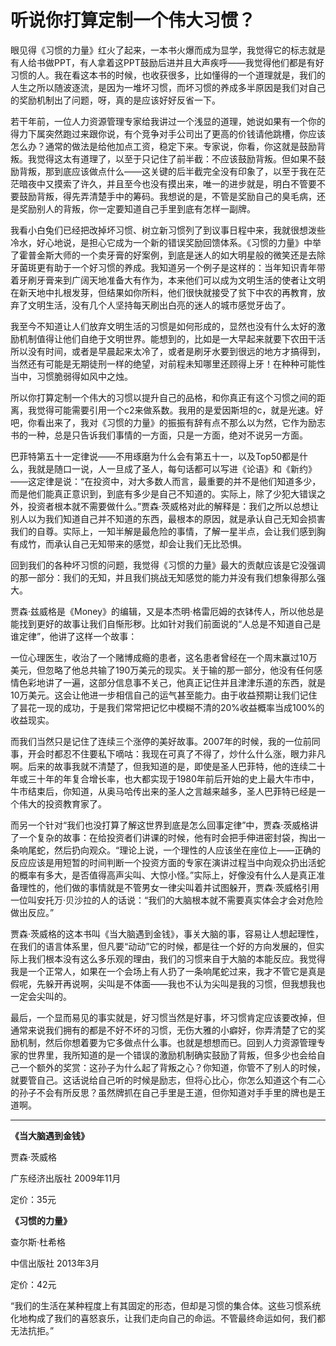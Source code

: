 # 听说你打算定制一个伟大习惯？ #

眼见得《习惯的力量》红火了起来，一本书火爆而成为显学，我觉得它的标志就是有人给书做PPT，有人拿着这PPT鼓励后进并且大声疾呼——我觉得他们都是有好习惯的人。我在看这本书的时候，也收获很多，比如懂得的一个道理就是，我们的人生之所以随波逐流，是因为一堆坏习惯，而坏习惯的养成多半原因是我们对自己的奖励机制出了问题，呀，真的是应该好好反省一下。

若干年前，一位人力资源管理专家给我讲过一个浅显的道理，她说如果有一个你的得力下属突然跑过来跟你说，有个竞争对手公司出了更高的价钱请他跳槽，你应该怎么办？通常的做法是给他加点工资，稳定下来。专家说，你看，你这就是鼓励背叛。我觉得这太有道理了，以至于只记住了前半截：不应该鼓励背叛。但如果不鼓励背叛，那到底应该做点什么——这关键的后半截完全没有印象了，以至于我在茫茫暗夜中又摸索了许久，并且至今也没有摸出来，唯一的进步就是，明白不管要不要鼓励背叛，得先弄清楚手中的筹码。我想说的是，不管是奖励自己的臭毛病，还是奖励别人的背叛，你一定要知道自己手里到底有怎样一副牌。

我看小白兔们已经把改掉坏习惯、树立新习惯列了到议事日程中来，我就很想泼些冷水，好心地说，是担心它成为一个新的错误奖励回馈体系。《习惯的力量》中举了霍普金斯大师的一个卖牙膏的好案例，到底是迷人的如大明星般的微笑还是去除牙菌斑更有助于一个好习惯的养成。我知道另一个例子是这样的：当年知识青年带着牙刷牙膏来到广阔天地准备大有作为，本来他们可以成为文明生活的使者让文明在新天地中扎根发芽，但结果如你所料，他们很快就接受了贫下中农的再教育，放弃了文明生活，没有几个人坚持每天刷出白亮的迷人的城市感觉牙齿了。

我至今不知道让人们放弃文明生活的习惯是如何形成的，显然也没有什么太好的激励机制值得让他们自绝于文明世界。能想到的，比如是一大早起来就要下农田干活所以没有时间，或者是早晨起来太冷了，或者是刷牙水要到很远的地方才搞得到，当然还有可能是无期徒刑一样的绝望，对前程未知哪里还顾得上牙！在种种可能性当中，习惯脆弱得如风中之烛。

所以你打算定制一个伟大的习惯以提升自己的品格，和你真正有这个习惯之间的距离，我觉得可能需要引用一个c2来做系数。我用的是爱因斯坦的c，就是光速。好吧，你看出来了，我对《习惯的力量》的振振有辞有点不那么以为然，它作为励志书的一种，总是只告诉我们事情的一方面，只是一方面，绝对不说另一方面。

巴菲特第五十一定律说——不用琢磨为什么会有第五十一，以及Top50都是什么，我就是随口一说，人一旦成了圣人，每句话都可以写进《论语》和《新约》——这定律是说：“在投资中，对大多数人而言，最重要的并不是他们知道多少，而是他们能真正意识到，到底有多少是自己不知道的。实际上，除了少犯大错误之外，投资者根本就不需要做什么。”贾森·茨威格对此的解释是：我们之所以总想让别人以为我们知道自己并不知道的东西，最根本的原因，就是承认自己无知会损害我们的自尊。实际上，一知半解是最危险的事情，了解一星半点，会让我们感到胸有成竹，而承认自己无知带来的感觉，却会让我们无比恐惧。

回到我们的各种坏习惯的问题，我觉得《习惯的力量》最大的贡献应该是它没强调的那一部分：我们的无知，并且我们挑战无知感觉的能力并没有我们想象得那么强大。

贾森·兹威格是《Money》的编辑，又是本杰明·格雷厄姆的衣钵传人，所以他总是能找到更好的故事让我们自惭形秽。比如针对我们前面说的“人总是不知道自己是谁定律”，他讲了这样一个故事：

一位心理医生，收治了一个赌博成瘾的患者，这名患者曾经在一个周末赢过10万美元，但忽略了他总共输了190万美元的现实。关于输的那一部分，他没有任何感情色彩地讲了一遍，这部分信息事不关己，他真正记住并且津津乐道的东西，就是10万美元。这会让他进一步相信自己的运气甚至能力。由于收益预期让我们记住了昙花一现的成功，于是我们常常把记忆中模糊不清的20%收益概率当成100%的收益现实。

而我们当然只是记住了连续三个涨停的美好故事。2007年的时候，我的一位前同事，开会时都忍不住要私下嘀咕：我现在可真了不得了，炒什么什么涨，眼力非凡啊。后来的故事我就不清楚了，但我知道的是，即使是圣人巴菲特，他的连续二十年或三十年的年复合增长率，也大都实现于1980年前后开始的史上最大牛市中，牛市结束后，你知道，从奥马哈传出来的圣人之言越来越多，圣人巴菲特已经是一个伟大的投资教育家了。

而另一个针对“我们也没打算了解这世界到底是怎么回事定律”中，贾森·茨威格讲了一个复杂的故事：在给投资者们讲课的时候，他有时会把手伸进密封袋，掏出一条响尾蛇，然后扔向观众。“理论上说，一个理性的人应该坐在座位上——正确的反应应该是用短暂的时间判断一个投资方面的专家在演讲过程当中向观众扔出活蛇的概率有多大，是否值得高声尖叫、大惊小怪。”实际上，好像没有什么人是真正准备理性的，他们做的事情就是不管男女一律尖叫着并试图躲开，贾森·茨威格引用一位叫安托万·贝沙拉的人的话说：“我们的大脑根本就不需要真实体会才会对危险做出反应。”

贾森·茨威格的这本书叫《当大脑遇到金钱》，事关大脑的事，容易让人想起理性，在我们的语言体系里，但凡要“动动”它的时候，都是往一个好的方向发展的，但实际上我们根本没有这么多乐观的理由，我们的习惯来自于大脑的本能反应。我觉得我是一个正常人，如果在一个会场上有人扔了一条响尾蛇过来，我才不管它是真是假呢，先躲开再说啊，尖叫是不体面——我也不认为尖叫是我的习惯，但我想我也一定会尖叫的。

最后，一个显而易见的事实就是，好习惯当然是好事，坏习惯肯定应该要改掉，但通常来说我们拥有的都是不好不坏的习惯，无伤大雅的小癖好，你弄清楚了它的奖励机制，然后你想着要为它多做点什么事。也就是想想而已。回到人力资源管理专家的世界里，我所知道的是一个错误的激励机制确实鼓励了背叛，但多少也会给自己一个额外的奖赏：这孙子为什么起了背叛之心？你知道，你管不了别人的时候，就要管自己。这话说给自己听的时候是励志，但将心比心，你怎么知道这个有二心的孙子不会有所反思？虽然牌抓在自己手里是王道，但你知道对手手里的牌也是王道啊。

---

**《当大脑遇到金钱》**

贾森·茨威格

广东经济出版社   2009年11月

定价：35元


**《习惯的力量》**

查尔斯·杜希格

中信出版社  2013年3月

定价：42元

“我们的生活在某种程度上有其固定的形态，但却是习惯的集合体。这些习惯系统化地构成了我们的喜怒哀乐，让我们走向自己的命运。不管最终命运如何，我们都无法抗拒。”
 
